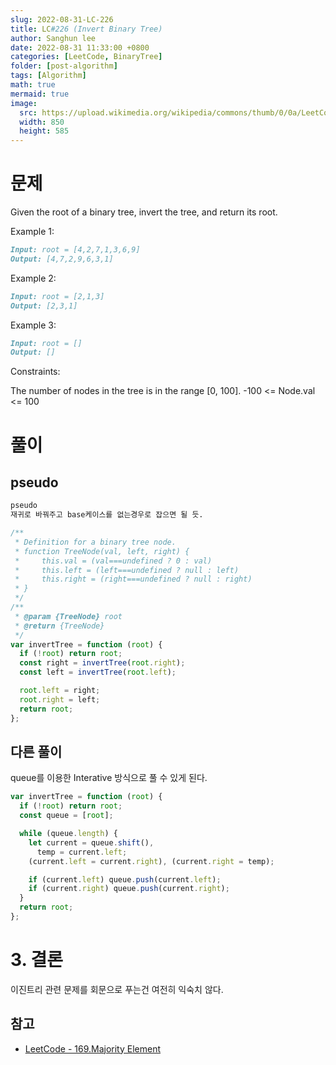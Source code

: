 ```yaml
---
slug: 2022-08-31-LC-226
title: LC#226 (Invert Binary Tree)
author: Sanghun lee
date: 2022-08-31 11:33:00 +0800
categories: [LeetCode, BinaryTree]
folder: [post-algorithm]
tags: [Algorithm]
math: true
mermaid: true
image:
  src: https://upload.wikimedia.org/wikipedia/commons/thumb/0/0a/LeetCode_Logo_black_with_text.svg/640px-LeetCode_Logo_black_with_text.svg.png
  width: 850
  height: 585
---
```


# 문제

Given the root of a binary tree, invert the tree, and return its root.

Example 1:

```md
Input: root = [4,2,7,1,3,6,9]
Output: [4,7,2,9,6,3,1]
```

Example 2:

```md
Input: root = [2,1,3]
Output: [2,3,1]
```

Example 3:

```md
Input: root = []
Output: []
```

Constraints:

The number of nodes in the tree is in the range [0, 100].
-100 <= Node.val <= 100

# 풀이

## pseudo

```md
pseudo
재귀로 바꿔주고 base케이스를 없는경우로 잡으면 될 듯.
```

```javascript
/**
 * Definition for a binary tree node.
 * function TreeNode(val, left, right) {
 *     this.val = (val===undefined ? 0 : val)
 *     this.left = (left===undefined ? null : left)
 *     this.right = (right===undefined ? null : right)
 * }
 */
/**
 * @param {TreeNode} root
 * @return {TreeNode}
 */
var invertTree = function (root) {
  if (!root) return root;
  const right = invertTree(root.right);
  const left = invertTree(root.left);

  root.left = right;
  root.right = left;
  return root;
};
```

## 다른 풀이

queue를 이용한 Interative 방식으로 풀 수 있게 된다.

```javascript
var invertTree = function (root) {
  if (!root) return root;
  const queue = [root];

  while (queue.length) {
    let current = queue.shift(),
      temp = current.left;
    (current.left = current.right), (current.right = temp);

    if (current.left) queue.push(current.left);
    if (current.right) queue.push(current.right);
  }
  return root;
};
```

# 3. 결론

이진트리 관련 문제를 회문으로 푸는건 여전히 익숙치 않다.

## 참고

- [LeetCode - 169.Majority Element](https://leetcode.com/submissions/detail/787624618/)
